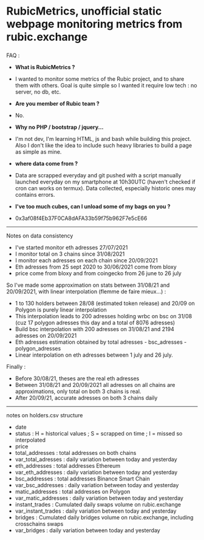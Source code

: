 # RubicMetrics, unofficial static webpage monitoring metrics from rubic.exchange

### 

FAQ :
* **What is RubicMetrics ?**
* I wanted to monitor some metrics of the Rubic project, and to share them with others. Goal is quite simple so I wanted it require low tech : no server, no db, etc. 

* **Are you member of Rubic team ?**
* No.

* **Why no PHP / bootstrap / jquery...**
* I'm not dev, I'm learning HTML, js and bash while building this project. Also I don't like the idea to include such heavy libraries to build a page as simple as mine.

* **where data come from ?** 
* Data are scrapped everyday and git pushed with a script manually launched everyday on my smartphone at 10h30UTC (haven't checked if cron can works on termux). Data collected, especially historic ones may contains errors.

* **I've too much cubes, can I unload some of my bags on you ?**
* 0x3af08f4Eb37F0CA8dAFA33b59f75b962F7e5cE66
-----------------

Notes on data consistency

* I've started monitor eth adresses 27/07/2021
* I monitor total on 3 chains since 31/08/2021
* I monitor each adresses on each chain since 20/09/2021
* Eth adresses from 25 sept 2020 to 30/06/2021 come from bloxy
* price come from bloxy and from coingecko from 26 june to 26 july

So I've made some approximation on stats between 31/08/21 and 20/09/2021, with linear interpolation (flemme de faire mieux...) :
* 1 to 130 holders between 28/08 (estimated token release) and 20/09 on Polygon is purely linear interpolation
* This interpolation leads to 200 adresses holding wrbc on bsc on 31/08 (cuz 17 polygon adresses this day and a total of 8076 adresses)
* Build bsc interpolation with 200 adresses on 31/08/21 and 2194 adresses on 20/09/2021
* Eth adresses estimation obtained by total adresses - bsc_adresses - polygon_adresses
* Linear interpolation on eth adresses between 1 july and 26 july.

Finally :
* Before 30/08/21, theses are the real eth adresses
* Between 31/08/21 and 20/09/2021 all adresses on all chains are approximations, only total on both 3 chains is real.
* After 20/09/21, accurate adresses on both 3 chains daily

-----------------

notes on holders.csv structure

* date
* status : H = historical values ; S = scrapped on time ; I = missed so interpolated
* price
* total_addresses : total addresses on both chains
* var_total_adresses : daily variation between today and yesterday
* eth_addresses : total addresses Ethereum
* var_eth_addresses : daily variation between today and yesterday
* bsc_addresses : total addresses Binance Smart Chain
* var_bsc_addresses : daily variation between today and yesterday
* matic_addresses : total addresses on Polygon
* var_matic_addresses : daily variation between today and yesterday
* instant_trades : Cumulated daily swaps volume on rubic.exchange
* var_instant_trades : daily variation between today and yesterday
* bridges : Cumulated daily bridges volume on rubic.exchange, including crosschains swaps
* var_bridges : daily variation between today and yesterday



